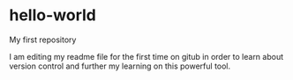 # hello-world
My first repository

I am editing my readme file for the first time on gitub in order to learn about version control and further my learning on this powerful tool.
